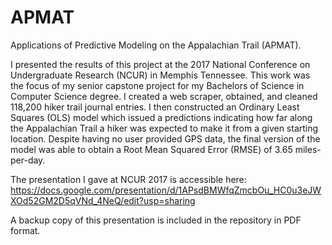 # APMAT
Applications of Predictive Modeling on the Appalachian Trail (APMAT).

I presented the results of this project at the 2017 National Conference on Undergraduate Research (NCUR) in Memphis Tennessee. This work was the focus of my senior capstone project for my Bachelors of Science in Computer Science degree. I created a web scraper, obtained, and cleaned 118,200 hiker trail journal entries. I then constructed an Ordinary Least Squares (OLS) model which issued a predictions indicating how far along the Appalachian Trail a hiker was expected to make it from a given starting location. Despite having no user provided GPS data, the final version of the model was able to obtain a Root Mean Squared Error (RMSE) of 3.65 miles-per-day.

The presentation I gave at NCUR 2017 is accessible here: https://docs.google.com/presentation/d/1APsdBMWfqZmcbOu_HC0u3eJWXOd52GM2D5qVNd_4NeQ/edit?usp=sharing

A backup copy of this presentation is included in the repository in PDF format. 
